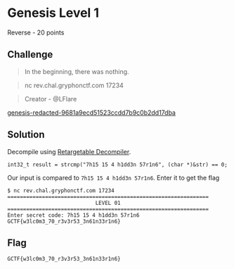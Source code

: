 # Genesis Level 1
Reverse - 20 points

## Challenge 
> In the beginning, there was nothing.

> nc rev.chal.gryphonctf.com 17234

> Creator - @LFlare

[genesis-redacted-9681a9ecd51523ccdd7b9c0b2dd17dba](genesis-redacted-9681a9ecd51523ccdd7b9c0b2dd17dba)

## Solution

Decompile using [Retargetable Decompiler](https://retdec.com/decompilation/).

	int32_t result = strcmp("7h15 15 4 h1dd3n 57r1n6", (char *)&str) == 0;

Our input is compared to `7h15 15 4 h1dd3n 57r1n6`. Enter it to get the flag

	$ nc rev.chal.gryphonctf.com 17234
	================================================================
	                            LEVEL 01                              
	================================================================
	Enter secret code: 7h15 15 4 h1dd3n 57r1n6
	GCTF{w3lc0m3_70_r3v3r53_3n61n33r1n6}

## Flag
`GCTF{w3lc0m3_70_r3v3r53_3n61n33r1n6}`